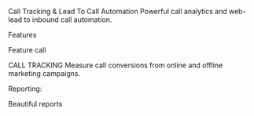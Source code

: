 Call Tracking &
Lead To Call Automation
Powerful call analytics and web-lead to inbound call automation.

Features

Feature call

CALL TRACKING
Measure call conversions from online and offline marketing campaigns. 

Reporting: 

Beautiful reports


